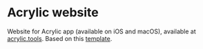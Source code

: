 # Acrylic website

Website for Acrylic app (available on iOS and macOS), available at [acrylic.tools](https://acrylic.tools). Based on this [template](https://github.com/emilbaehr/automatic-app-landing-page).
